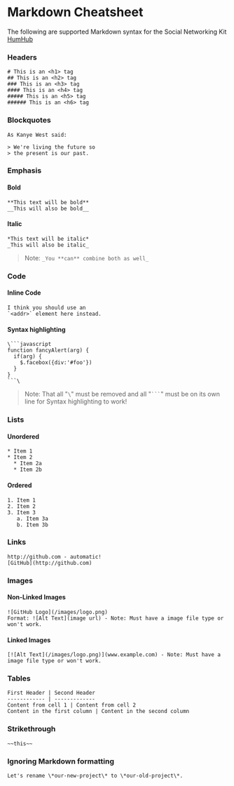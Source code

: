 # Markdown Cheatsheet

The following are supported Markdown syntax for the Social Networking Kit [HumHub](https://www.humhub.org)

### Headers
```
# This is an <h1> tag
## This is an <h2> tag
### This is an <h3> tag
#### This is an <h4> tag
##### This is an <h5> tag
###### This is an <h6> tag
```

### Blockquotes
```
As Kanye West said:

> We're living the future so
> the present is our past.
```

### Emphasis

#### Bold
```
**This text will be bold**
__This will also be bold__
```

#### Italic
```
*This text will be italic*
_This will also be italic_
```

> Note: `_You **can** combine both as well_`

### Code

#### Inline Code
```
I think you should use an
`<addr>` element here instead.
```

#### Syntax highlighting
```
\```javascript
function fancyAlert(arg) {
  if(arg) {
    $.facebox({div:'#foo'})
  }
}
```\
```

> Note: That all "`\`" must be removed and all "<code>```</code>" must be on its own line for Syntax highlighting to work!

### Lists

#### Unordered
```
* Item 1
* Item 2
  * Item 2a
  * Item 2b
```
#### Ordered
```
1. Item 1
2. Item 2
3. Item 3
   a. Item 3a
   b. Item 3b
```

### Links
```
http://github.com - automatic!
[GitHub](http://github.com)
```

### Images

#### Non-Linked Images
```
![GitHub Logo](/images/logo.png)
Format: ![Alt Text](image url) - Note: Must have a image file type or won't work.
```

#### Linked Images
```
[![Alt Text](/images/logo.png)](www.example.com) - Note: Must have a image file type or won't work.
```

### Tables
```
First Header | Second Header
------------ | -------------
Content from cell 1 | Content from cell 2
Content in the first column | Content in the second column
```

### Strikethrough
```
~~this~~
```

### Ignoring Markdown formatting
```
Let's rename \*our-new-project\* to \*our-old-project\*.
```

